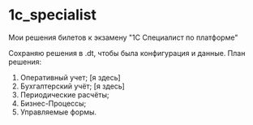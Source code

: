 # 1c_specialist
Мои решения билетов к экзамену "1С Специалист по платформе"

Сохраняю решения в .dt, чтобы была конфигурация и данные.
План решения:
1) Оперативный учет;        [я здесь]
2) Бухгалтерский учёт;      [я здесь]
3) Периодические расчёты;
4) Бизнес-Процессы;
5) Управляемые формы.
